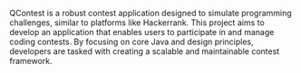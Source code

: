 QContest is a robust contest application designed to simulate programming challenges, similar to platforms like Hackerrank. This project aims to develop an application that enables users to participate in and manage coding contests. By focusing on core Java and design principles, developers are tasked with creating a scalable and maintainable contest framework.
